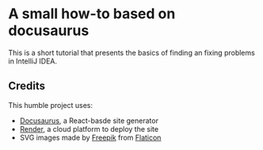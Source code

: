 # A small how-to based on docusaurus

This is a short tutorial that presents the basics of finding an fixing problems in IntelliJ IDEA.

## Credits

This humble project uses:

+ [Docusaurus](https://docusaurus.io), a React-basde site generator
+ [Render](https://render.com/about), a cloud platform to deploy the site
+ SVG images made by [Freepik](https://www.freepik.com) from [Flaticon](https://www.flaticon.com)
